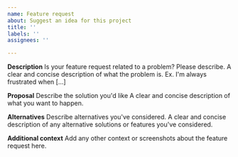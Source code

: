 ```yaml
---
name: Feature request
about: Suggest an idea for this project
title: ''
labels: ''
assignees: ''

---
```


**Description**
Is your feature request related to a problem? Please describe.
A clear and concise description of what the problem is. Ex. I'm always frustrated when [...]

**Proposal**
Describe the solution you'd like
A clear and concise description of what you want to happen.

**Alternatives**
Describe alternatives you've considered.
A clear and concise description of any alternative solutions or features you've considered.

**Additional context**
Add any other context or screenshots about the feature request here.
